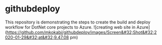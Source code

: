 # githubdeploy
This repository is demonstrating the steps to create the build and deploy workflow for DotNet core projects to Azure.
![creating web site in Azure](https://github.com/mkokabi/githubdeploy/images/Screen&#32;Shot&#32;2020-01-29&#32;at&#32;9.47.08 pm)
